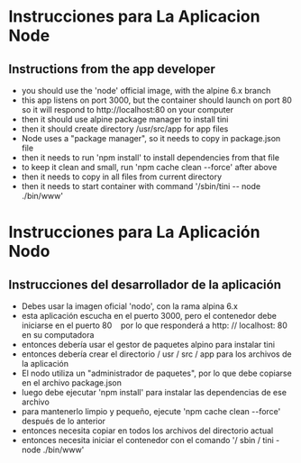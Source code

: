 # Instrucciones para La Aplicacion Node

## Instructions from the app developer
- you should use the 'node' official image, with the alpine 6.x branch
- this app listens on port 3000, but the container should launch on port 80
   so it will respond to http://localhost:80 on your computer
- then it should use alpine package manager to install tini
- then it should create directory /usr/src/app for app files 
- Node uses a "package manager", so it needs to copy in package.json file
-  then it needs to run 'npm install' to install dependencies from that file
- to keep it clean and small, run 'npm cache clean --force' after above
- then it needs to copy in all files from current directory
- then it needs to start container with command '/sbin/tini -- node ./bin/www'

# Instrucciones para La Aplicación Nodo

## Instrucciones del desarrollador de la aplicación
- Debes usar la imagen oficial 'nodo', con la rama alpina 6.x
- esta aplicación escucha en el puerto 3000, pero el contenedor debe iniciarse en el puerto 80
   por lo que responderá a http: // localhost: 80 en su computadora
- entonces debería usar el gestor de paquetes alpino para instalar tini
- entonces debería crear el directorio / usr / src / app para los archivos de la aplicación
- El nodo utiliza un "administrador de paquetes", por lo que debe copiarse en el archivo package.json
- luego debe ejecutar 'npm install' para instalar las dependencias de ese archivo
- para mantenerlo limpio y pequeño, ejecute 'npm cache clean --force' después de lo anterior
- entonces necesita copiar en todos los archivos del directorio actual
- entonces necesita iniciar el contenedor con el comando '/ sbin / tini - node ./bin/www'